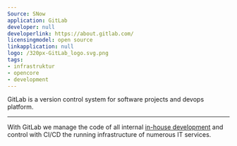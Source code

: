 ```yaml
---
Source: SNow
application: GitLab
developer: null
developerlink: https://about.gitlab.com/
licensingmodel: open source
linkapplication: null
logo: /320px-GitLab_logo.svg.png
tags:
- infrastruktur
- opencore
- development
---
```

GitLab is a version control system for software projects and devops platform.

---

With GitLab we manage the code of all internal [in-house development](../publish) and control with CI/CD the running infrastructure of numerous IT services.


